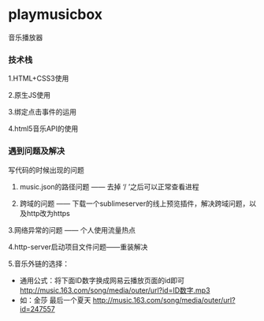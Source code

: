 # playmusicbox
音乐播放器

### 技术栈
1.HTML+CSS3使用

2.原生JS使用

3.绑定点击事件的运用

4.html5音乐API的使用

### 遇到问题及解决
写代码的时候出现的问题

 1. music.json的路径问题   —— 去掉 ‘/ ’之后可以正常查看进程

 2. 跨域的问题  —— 下载一个sublimeserver的线上预览插件，解决跨域问题，以及http改为https

 3.网络异常的问题  —— 个人使用流量热点

 4.http-server启动项目文件问题——重装解决

 5.音乐外链的选择：
- 通用公式：将下面ID数字换成网易云播放页面的id即可
http://music.163.com/song/media/outer/url?id=ID数字.mp3  
- 如：金莎 最后一个夏天
http://music.163.com/song/media/outer/url?id=247557

